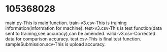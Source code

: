 # 105368028
main.py-This is main function.
train-v3.csv-This is training information(information for machine).
test-v3.csv-This is test function(data sent to training,see accuracy),can be amended.
valid-v3.csv-Corrected data for comparison accuracy.
test.csv-This is final test function.
sampleSubmission.scv-This is upload accuracy.

